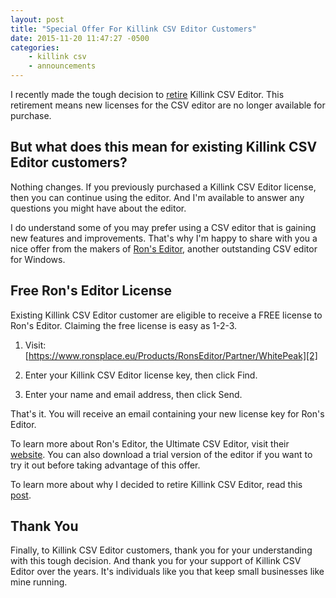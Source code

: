 ```yaml
---
layout: post
title: "Special Offer For Killink CSV Editor Customers"
date: 2015-11-20 11:47:27 -0500
categories: 
    - killink csv
    - announcements
---
```

I recently made the tough decision to [retire][1] Killink CSV Editor. This retirement means new licenses for the CSV editor are no longer available for purchase.

## But what does this mean for existing Killink CSV Editor customers?

Nothing changes. If you previously purchased a Killink CSV Editor license, then you can continue using the editor. And I'm available to answer any questions you might have about the editor.

I do understand some of you may prefer using a CSV editor that is gaining new features and improvements. That's why I'm happy to share with you a nice offer from the makers of [Ron's Editor][3], another outstanding CSV editor for Windows.

## Free Ron's Editor License

Existing Killink CSV Editor customer are eligible to receive a FREE license to Ron's Editor. Claiming the free license is easy as 1-2-3.

1. Visit: [https://www.ronsplace.eu/Products/RonsEditor/Partner/WhitePeak][2]

2. Enter your Killink CSV Editor license key, then click Find.

3. Enter your name and email address, then click Send.

That's it. You will receive an email containing your new license key for Ron's Editor.

To learn more about Ron's Editor, the Ultimate CSV Editor, visit their [website][3]. You can also download a trial version of the editor if you want to try it out before taking advantage of this offer.

To learn more about why I decided to retire Killink CSV Editor, read this [post][1].

## Thank You

Finally, to Killink CSV Editor customers, thank you for your understanding with this tough decision. And thank you for your support of Killink CSV Editor over the years. It's individuals like you that keep small businesses like mine running.

[1]: http://blog.whitepeaksoftware.com/2015/08/18/killinks-retirement/
[2]: https://www.ronsplace.eu/Products/RonsEditor/Partner/WhitePeak
[3]: http://www.ronsplace.eu/Products/RonsEditor
